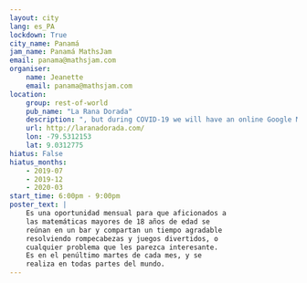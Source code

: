 ```yaml
---
layout: city                                           
lang: es_PA
lockdown: True
city_name: Panamá                                                               
jam_name: Panamá MathsJam
email: panama@mathsjam.com
organiser:
    name: Jeanette
    email: panama@mathsjam.com
location:
    group: rest-of-world
    pub_name: "La Rana Dorada"
    description: ", but during COVID-19 we will have an online Google Meet, with details in <a href=PanamaJamVirtual7.pdf>this PDF</a>"
    url: http://laranadorada.com/
    lon: -79.5312153
    lat: 9.0312775
hiatus: False
hiatus_months:
    - 2019-07
    - 2019-12
    - 2020-03
start_time: 6:00pm - 9:00pm
poster_text: |
    Es una oportunidad mensual para que aficionados a
    las matemáticas mayores de 18 años de edad se 
    reúnan en un bar y compartan un tiempo agradable 
    resolviendo rompecabezas y juegos divertidos, o 
    cualquier problema que les parezca interesante.
    Es en el penúltimo martes de cada mes, y se
    realiza en todas partes del mundo.
---
```

